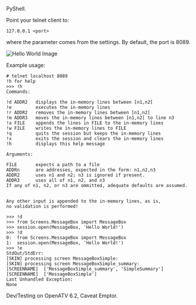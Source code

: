 PyShell.

Point your telnet client to:

    127.0.0.1 <port>

where the <port> parameter comes from the
settings. By default, the port is 8089.

![Hello World Image](https://github.com/oottppxx/enigma2/blob/master/plugins/pyshell/screenshots/helloworld.jpg)


Example usage:
```
# telnet localhost 8089
!h for help
>>> !h      
Commands:

!d ADDR2   displays the in-memory lines between [n1,n2[
!e         executes the in-memory lines
!r ADDR2   removes the in-memory lines between [n1,n2[
!m ADDR3   moves the in-memory lines between [n1,n2[ to line n3
!a FILE    appends the lines in FILE to the in-memory lines
!w FILE    writes the in-memory lines to FILE
!q         quits the session but keeps the in-memory lines
!x         exits the session and clears the in-memory lines
!h         displays this help message

Arguments:

FILE       expects a path to a file
ADDRn      are addresses, expected in the form: n1,n2,n3
ADDR2      uses n1 and n2; n3 is ignored if present.
ADDR3      uses all of n1, n2, and n3
If any of n1, n2, or n3 are ommitted, adequate defaults are assumed.


Any other input is appended to the in-memory lines, as is,
no validation is performed!

>>> !d
>>> from Screens.MessageBox import MessageBox
>>> session.open(MessageBox, 'Hello World!')
>>> !d
0:	from Screens.MessageBox import MessageBox
1:	session.open(MessageBox, 'Hello World!')
>>> !e
StdOut/StdErr:
[SKIN] processing screen MessageBoxSimple:
[SKIN] processing screen MessageBoxSimple_summary:
[SCREENNAME]  ['MessageBoxSimple_summary', 'SimpleSummary']
[SCREENNAME]  ['MessageBoxSimple']
Last Unhandled Exception:
None
```

Dev/Testing on OpenATV 6.2, Caveat Emptor.
